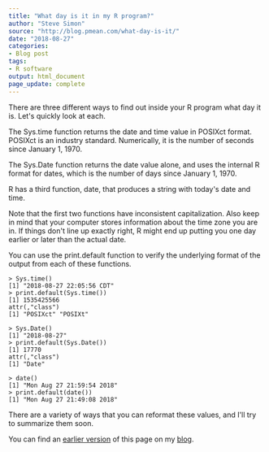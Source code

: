 ```yaml
---
title: "What day is it in my R program?"
author: "Steve Simon"
source: "http://blog.pmean.com/what-day-is-it/"
date: "2018-08-27"
categories:
- Blog post
tags:
- R software
output: html_document
page_update: complete
---
```


There are three different ways to find out inside your R program what
day it is. Let's quickly look at each.

<!---More--->

The Sys.time function returns the date and time value in POSIXct format.
POSIXct is an industry standard. Numerically, it is the number of
seconds since January 1, 1970.

The Sys.Date function returns the date value alone, and uses the
internal R format for dates, which is the number of days since January
1, 1970.

R has a third function, date, that produces a string with today's date
and time.

Note that the first two functions have inconsistent capitalization. Also
keep in mind that your computer stores information about the time zone
you are in. If things don't line up exactly right, R might end up
putting you one day earlier or later than the actual date.

You can use the print.default function to verify the underlying format
of the output from each of these functions.

```{}
> Sys.time()
[1] "2018-08-27 22:05:56 CDT"
> print.default(Sys.time())
[1] 1535425566
attr(,"class")
[1] "POSIXct" "POSIXt" 
```

```{}
> Sys.Date()
[1] "2018-08-27"
> print.default(Sys.Date())
[1] 17770
attr(,"class")
[1] "Date"
```

```{}
> date()
[1] "Mon Aug 27 21:59:54 2018"
> print.default(date())
[1] "Mon Aug 27 21:49:08 2018"
```

There are a variety of ways that you can reformat these values, and I'll
try to summarize them soon.

You can find an [earlier version][sim1] of this page on my [blog][sim2].

[sim1]: http://blog.pmean.com/what-day-is-it/
[sim2]: http://blog.pmean.com
